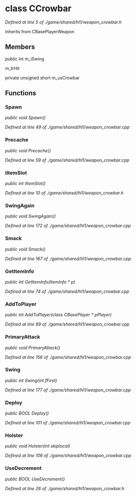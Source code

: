 # class CCrowbar

*Defined at line 5 of ./game/shared/hl1/weapon_crowbar.h*

Inherits from CBasePlayerWeapon



## Members

public int m_iSwing

 m_trHit

private unsigned short m_usCrowbar



## Functions

### Spawn

*public void Spawn()*

*Defined at line 49 of ./game/shared/hl1/weapon_crowbar.cpp*

### Precache

*public void Precache()*

*Defined at line 59 of ./game/shared/hl1/weapon_crowbar.cpp*

### iItemSlot

*public int iItemSlot()*

*Defined at line 10 of ./game/shared/hl1/weapon_crowbar.h*

### SwingAgain

*public void SwingAgain()*

*Defined at line 172 of ./game/shared/hl1/weapon_crowbar.cpp*

### Smack

*public void Smack()*

*Defined at line 167 of ./game/shared/hl1/weapon_crowbar.cpp*

### GetItemInfo

*public int GetItemInfo(ItemInfo * p)*

*Defined at line 74 of ./game/shared/hl1/weapon_crowbar.cpp*

### AddToPlayer

*public int AddToPlayer(class CBasePlayer * pPlayer)*

*Defined at line 89 of ./game/shared/hl1/weapon_crowbar.cpp*

### PrimaryAttack

*public void PrimaryAttack()*

*Defined at line 156 of ./game/shared/hl1/weapon_crowbar.cpp*

### Swing

*public int Swing(int fFirst)*

*Defined at line 177 of ./game/shared/hl1/weapon_crowbar.cpp*

### Deploy

*public BOOL Deploy()*

*Defined at line 101 of ./game/shared/hl1/weapon_crowbar.cpp*

### Holster

*public void Holster(int skiplocal)*

*Defined at line 106 of ./game/shared/hl1/weapon_crowbar.cpp*

### UseDecrement

*public BOOL UseDecrement()*

*Defined at line 26 of ./game/shared/hl1/weapon_crowbar.h*



